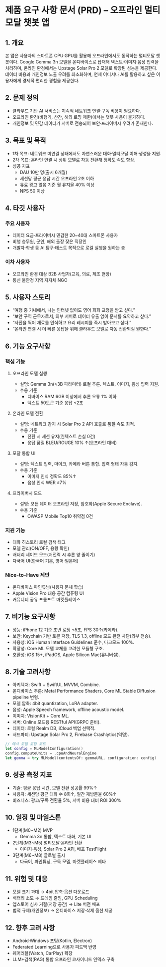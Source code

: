 # 제품 요구 사항 문서 (PRD) – 오프라인 멀티모달 챗봇 앱

## 1. 개요
본 앱은 사용자의 스마트폰 CPU·GPU를 활용해 오프라인에서도 동작하는 멀티모달 챗봇이다. Google Gemma 3n 모델을 온디바이스로 탑재해 텍스트·이미지·음성 입력을 처리하며, 온라인 환경에서는 Upstage Solar Pro 2 모델로 확장된 성능을 제공한다. 데이터 비용과 개인정보 노출 우려를 최소화하며, 언제 어디서나 AI를 활용하고 싶은 이용자에게 경제적·편리한 경험을 제공한다.

## 2. 문제 정의
- 클라우드 기반 AI 서비스는 지속적 네트워크 연결·구독 비용이 필요하다.  
- 오프라인 환경(비행기, 산간, 해외 로밍 제한)에서는 챗봇 사용이 불가하다.  
- 개인정보 및 민감 데이터가 서버로 전송되어 보안·프라이버시 우려가 존재한다.

## 3. 목표 및 목적
- 1차 목표: 네트워크 미연결 상태에서도 자연스러운 대화·멀티모달 이해·생성을 지원.  
- 2차 목표: 온라인 연결 시 상위 모델로 자동 전환해 정확도·속도 향상.  
- 성공 지표  
  - DAU 10만 명(출시 6개월)  
  - 세션당 평균 응답 시간 오프라인 2초 이하  
  - 유료 광고 없음 기준 월 유지율 40% 이상  
  - NPS 50 이상  

## 4. 타깃 사용자
### 주요 사용자
- 데이터 요금·프라이버시 민감한 20~40대 스마트폰 사용자  
- 비행 승무원, 군인, 해외 출장 잦은 직장인  
- 개발자·학생 등 AI 탐구·테스트 목적으로 로컬 실행을 원하는 층  

### 이차 사용자
- 오프라인 환경 대상 B2B 사업자(교육, 의료, 제조 현장)  
- 통신 불안정 지역 지자체·NGO  

## 5. 사용자 스토리
- “여행 중 기내에서, 나는 인터넷 없이도 영어 회화 교정을 받고 싶다.”  
- “보안 구역 근무자로서, 외부 서버로 데이터 유출 없이 문서를 요약하고 싶다.”  
- “사진을 찍어 재료를 인식하고 요리 레시피를 즉시 받아보고 싶다.”  
- “온라인 연결 시 더 빠른 응답을 위해 클라우드 모델로 자동 전환되길 원한다.”  

## 6. 기능 요구사항
### 핵심 기능
1. 오프라인 모델 실행  
   - 설명: Gemma 3n(≈3B 파라미터) 로컬 추론. 텍스트, 이미지, 음성 입력 지원.  
   - 수용 기준  
     - 디바이스 RAM 6GB 이상에서 추론 오류 1% 이하  
     - 텍스트 50토큰 기준 응답 ≤2초  

2. 온라인 모델 전환  
   - 설명: 네트워크 감지 시 Solar Pro 2 API 호출로 품질·속도 최적.  
   - 수용 기준  
     - 전환 시 세션 유지(컨텍스트 손실 0건)  
     - 응답 품질 BLEU/ROUGE 10% ↑(오프라인 대비)  

3. 모달 통합 UI  
   - 설명: 텍스트 입력, 마이크, 카메라 버튼 통합. 입력 형태 자동 감지.  
   - 수용 기준  
     - 이미지 인식 정확도 85%↑  
     - 음성 인식 WER ≤7%  

4. 프라이버시 모드  
   - 설명: 모든 데이터 오프라인 저장, 암호화(Apple Secure Enclave).  
   - 수용 기준  
     - OWASP Mobile Top10 취약점 0건  

### 지원 기능
- 대화 히스토리 로컬 검색·태그  
- 모델 관리(ON/OFF, 용량 확인)  
- 배터리 세이브 모드(저전력 시 추론 양 줄이기)  
- 다국어 UI(한국어 기본, 영어·일본어)  

### Nice-to-Have 제안
- 온디바이스 파인튜닝(사용자 문체 학습)  
- Apple Vision Pro 대응 공간 컴퓨팅 UI  
- 커뮤니티 공유 프롬프트 마켓플레이스  

## 7. 비기능 요구사항
- 성능: iPhone 12 기준 초반 로딩 ≤5초, FPS 30↑(카메라).  
- 보안: Keychain 기반 토큰 저장, TLS 1.3, offline 모드 완전 차단(외부 전송).  
- 사용성: iOS Human Interface Guidelines 준수, 다크모드 100%.  
- 확장성: Core ML 모델 교체를 고려한 모듈형 구조.  
- 호환성: iOS 15+, iPadOS, Apple Silicon Mac(유니버설).  

## 8. 기술 고려사항
- 아키텍처: Swift + SwiftUI, MVVM, Combine.  
- 온디바이스 추론: Metal Performance Shaders, Core ML Stable Diffusion pipeline 변형.  
- 모델 압축: 4bit quantization, LoRA adapter.  
- 음성: Apple Speech framework, offline acoustic model.  
- 이미지: VisionKit + Core ML.  
- 서버: Online 모드용 RESTful API(GRPC 준비).  
- 데이터: 로컬 Realm DB, iCloud 백업 선택적.  
- 서드파티: Upstage Solar Pro 2, Firebase Crashlytics(익명).  

```swift
// 예시 모델 로딩 코드
let config = MLModelConfiguration()
config.computeUnits = .cpuAndNeuralEngine
let gemma = try MLModel(contentsOf: gemmaURL, configuration: config)
```

## 9. 성공 측정 지표
- 기술: 평균 응답 시간, 모델 전환 성공률 99%↑  
- 사용자: 세션당 평균 대화 수 8회↑, 일간 재방문율 60%↑  
- 비즈니스: 광고/구독 전환율 5%, 서버 비용 대비 ROI 300%  

## 10. 일정 및 마일스톤
- 1단계(M0~M2) MVP  
  - Gemma 3n 통합, 텍스트 대화, 기본 UI  
- 2단계(M3~M5) 멀티모달·온라인 전환  
  - 이미지·음성, Solar Pro 2 API, 배포 TestFlight  
- 3단계(M6~M8) 글로벌 출시  
  - 다국어, 파인튜닝, 구독 모델, 마켓플레이스 베타  

## 11. 위험 및 대응
- 모델 크기 과대 → 4bit 압축·옵션 다운로드  
- 배터리 소모 → 프레임 줄임, GPU Scheduling  
- 앱스토어 심사 거절(저장 공간) → Lite 버전 배포  
- 법적 규제(개인정보) → 온디바이스 저장·삭제 옵션 제공  

## 12. 향후 고려 사항
- Android·Windows 포팅(Kotlin, Electron)  
- Federated Learning으로 사용자 피드백 반영  
- 웨어러블(Watch, CarPlay) 확장  
- LLM+검색(RAG) 통합 오프라인 코사이니드 인덱스 구축  